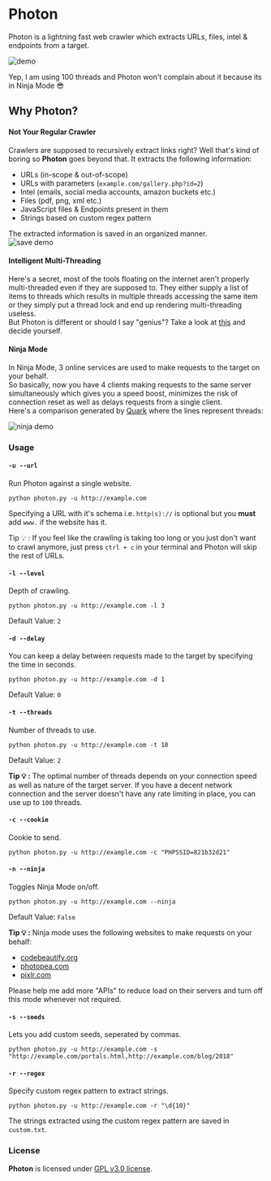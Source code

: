 # Photon

Photon is a lightning fast web crawler which extracts URLs, files, intel & endpoints from a target.

![demo](https://image.ibb.co/bTNwBy/Screenshot_2018_07_22_12_07_30.png)

Yep, I am using 100 threads and Photon won't complain about it because its in Ninja Mode :sunglasses:

## Why Photon?


#### Not Your Regular Crawler
Crawlers are supposed to recursively extract links right? Well that's kind of boring so **Photon** goes beyond that.
It extracts the following information:
- URLs (in-scope & out-of-scope)
- URLs with parameters (`example.com/gallery.php?id=2`)
- Intel (emails, social media accounts, amazon buckets etc.)
- Files (pdf, png, xml etc.)
- JavaScript files & Endpoints present in them
- Strings based on custom regex pattern

The extracted information is saved in an organized manner.\
![save demo](https://image.ibb.co/ezTEyd/Screenshot_2018_07_22_12_24_44.png)

#### Intelligent Multi-Threading
Here's a secret, most of the tools floating on the internet aren't properly multi-threaded even if they are supposed to. They either supply a list of items to threads which results in multiple threads accessing the same item or they simply put a thread lock and end up rendering multi-threading useless.\
But Photon is different or should I say "genius"? Take a look at [this](https://github.com/s0md3v/Photon/blob/1621e7dbae0907ef2be0961f0167b729b4684bda/photon.py#L316-L328) and decide yourself.

#### Ninja Mode
In Ninja Mode, 3 online services are used to make requests to the target on your behalf.\
So basically, now you have 4 clients making requests to the same server simultaneously which gives you a speed boost, minimizes the risk of connection reset as well as delays requests from a single client.\
Here's a comparison generated by [Quark](https://github.com/s0md3v/Quark) where the lines represent threads:

![ninja demo](https://image.ibb.co/mcNbTd/ninj.png)

### Usage

#### `-u --url`

Run Photon against a single website.

`python photon.py -u http://example.com`

Specifying a URL with it's schema i.e. `http(s)://` is optional but you **must** add `www.` if the website has it.

Tip :bulb: : If you feel like the crawling is taking too long or you just don't want to crawl anymore, just press `ctrl + c` in your terminal and Photon will skip the rest of URLs.

#### `-l --level`

Depth of crawling.

`python photon.py -u http://example.com -l 3`

Default Value: `2`

#### `-d --delay`

You can keep a delay between requests made to the target by specifying the time in seconds.

`python photon.py -u http://example.com -d 1`

Default Value: `0`

#### `-t --threads`

Number of threads to use.

`python photon.py -u http://example.com -t 10`

Default Value: `2`

**Tip :bulb: :** The optimal number of threads depends on your connection speed as well as nature of the target server. If you have a decent network connection and the server doesn't have any rate limiting in place, you can use up to `100` threads.

#### `-c --cookie`

Cookie to send.

`python photon.py -u http://example.com -c "PHPSSID=821b32d21"`

#### `-n --ninja`

Toggles Ninja Mode on/off.

`python photon.py -u http://example.com --ninja`

Default Value: `False`

**Tip :bulb: :** Ninja mode uses the following websites to make requests on your behalf:

- [codebeautify.org](https://codebeautify.org)
- [photopea.com](https://www.photopea.com)
- [pixlr.com](https://pixlr.com/)

Please help me add more "APIs" to reduce load on their servers and turn off this mode whenever not required.

#### `-s --seeds`

Lets you add custom seeds, seperated by commas.

`python photon.py -u http://example.com -s "http://example.com/portals.html,http://example.com/blog/2018"`

#### `-r --regex`

Specify custom regex pattern to extract strings.

`python photon.py -u http://example.com -r "\d{10}"`

The strings extracted using the custom regex pattern are saved in `custom.txt`.

### License
**Photon** is licensed under [GPL v3.0 license](https://www.gnu.org/licenses/gpl-3.0.en.html).
